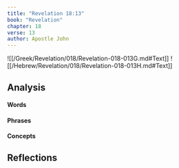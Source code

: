 ```yaml
---
title: "Revelation 18:13"
book: "Revelation"
chapter: 18
verse: 13
author: Apostle John
---
```

![[/Greek/Revelation/018/Revelation-018-013G.md#Text]]
![[/Hebrew/Revelation/018/Revelation-018-013H.md#Text]]

## Analysis

#### Words

#### Phrases

#### Concepts

## Reflections
